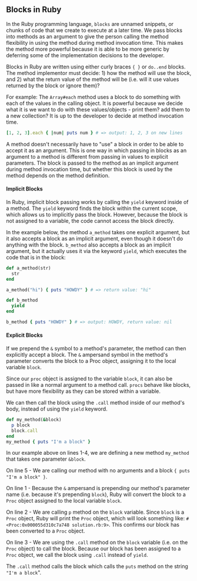 ## Blocks in Ruby

In the Ruby programming language, `blocks` are unnamed snippets, or chunks of code that we create to execute at a later time. We pass blocks into methods as an argument to give the person calling the method flexibility in using the method during method invocation time. This makes the method more powerful because it is able to be more generic by deferring some of the implementation decisions to the developer. 

Blocks in Ruby are written using either curly braces `{ }` or `do..end` blocks. The method implementor must decide: 1) how the method will use the block, and 2) what the return value of the method will be (i.e. will it use values returned by the block or ignore them)?

For example: The `Array#each` method uses a block to do something with each of the values in the calling object. It is powerful because we decide what it is we want to do with these values/objects - print them? add them to a new collection? It is up to the developer to decide at method invocation time.

```ruby
[1, 2, 3].each { |num| puts num } # => output: 1, 2, 3 on new lines
```

A method doesn't necessarily have to "use" a block in order to be able to accept it as an argument. This is one way in which passing in blocks as an argument to a method is different from passing in values to explicit parameters. The block is passed to the method as an implicit argument during method invocation time, but whether this block is used by the method depends on the method definition.

#### Implicit Blocks

In Ruby, implicit block passing works by calling the `yield` keyword inside of a method. The `yield` keyword finds the block within the current scope, which allows us to implicitly pass the block. However, because the block is not assigned to a variable, the code cannot access the block directly.

In the example below, the method `a_method` takes one explicit argument, but it also accepts a block as an implicit argument, even though it doesn't do anything with the block. `b_method` also accepts a block as an implicit argument, but it actually uses it via the keyword `yield`, which executes the code that is in the block:

```ruby
def a_method(str)
  str
end

a_method("hi") { puts "HOWDY" } # => return value: "hi"

def b_method
  yield
end

b_method { puts "HOWDY" } # => output: HOWDY, return value: nil
```

#### Explicit Blocks

If we prepend the `&` symbol to a method's parameter, the method can then explicitly accept a block. The `&` ampersand symbol in the method's parameter converts the block to a Proc object, assigning it to the local variable `block`.

Since our `proc` object is assigned to the variable `block`, it can also be passed in like a normal argument to a method call. `procs` behave like blocks, but have more flexibility as they can be stored within a variable.

We can then call the block using the `.call` method inside of our method's body, instead of using the `yield` keyword.

```ruby
def my_method(&block)
  p block
  block.call
end
my_method { puts "I'm a block" }
```

In our example above on lines 1-4, we are defining a new method `my_method` that takes one parameter `&block`.

On line 5 - We are calling our method with no arguments and a block `{ puts "I'm a block" }`.

On line 1 - Because the `&` ampersand is prepending our method's parameter name (i.e. because it's prepending `block`), Ruby will convert the block to a `Proc` object assigned to the local variable `block`.

On line 2 - We are calling `p` method on the `block` variable. Since `block` is a `Proc` object, Ruby will print the `Proc` object, which will look something like: `#<Proc:0x000055d310c7a748 solution.rb:9>`. This confirms our block has been converted to a `Proc` object.

On line 3 - We are using the `.call` method on the `block` variable (i.e. on the `Proc` object) to call the block. Because our block has been assigned to a `Proc` object, we call the block using `.call` instead of `yield`.

The `.call` method calls the block which calls the `puts` method on the string `"I'm a block`".







